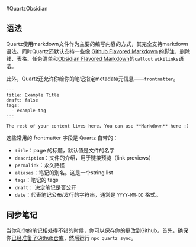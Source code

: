 #QuartzObsidian 
## 语法
Quartz使用markdown文件作为主要的编写内容的方式，其完全支持markdown语法。同时Quartz还默认支持一些像 [Github Flavored Markdown](https://docs.github.com/en/get-started/writing-on-github/getting-started-with-writing-and-formatting-on-github/basic-writing-and-formatting-syntax) 的脚注、删除线、表格、任务清单和[Obsidian Flavored Markdown](https://help.obsidian.md/Editing+and+formatting/Obsidian+Flavored+Markdown)的`callout` `wikilinks`语法。

此外，Quartz还允许你给你的笔记指定metadata元信息——`frontmatter`。

```
---
title: Example Title
draft: false
tags:
  - example-tag
---
 
The rest of your content lives here. You can use **Markdown** here :)
```
这些常用的 frontmatter 字段是 Quartz 自带的：
- `title`：page 的标题，默认值是文件的名字
- `description`：文件的介绍，用于链接预览（link previews）
- `permalink`：永久路径
- `aliases`：笔记的别名。这是一个string list
- `tags`：笔记的 tags
- `draft`： 决定笔记是否公开
- `date`：代表笔记公布/发行的字符串，通常是 `YYYY-MM-DD` 格式。
## 同步笔记
当你和你的笔记相处得不错的时候，你可以保存你的更改到Github。首先，确保你[已经准备了Github仓库](https://quartz.jzhao.xyz/setting-up-your-GitHub-repository)，然后运行 `npx quartz sync`。